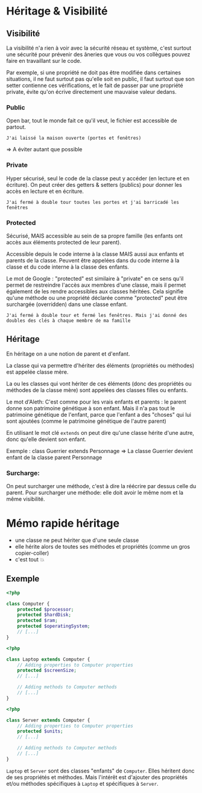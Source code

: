 # Héritage & Visibilité

## Visibilité

La visibilité n'a rien à voir avec la sécurité réseau et système, c'est surtout une sécurité pour prévenir des âneries que vous ou vos collègues pouvez faire en travaillant sur le code.

Par exemple, si une propriété ne doit pas être modifiée dans certaines situations, il ne faut surtout pas qu'elle soit en public, il faut surtout que son setter contienne ces vérifications, et le fait de passer par une propriété private, évite qu'on écrive directement une mauvaise valeur dedans.

### Public

Open bar, tout le monde fait ce qu'il veut, le fichier est accessible de partout.

`J'ai laissé la maison ouverte (portes et fenêtres)`

=> A éviter autant que possible

### Private

Hyper sécurisé, seul le code de la classe peut y accéder (en lecture et en écriture). 
On peut créer des getters & setters (publics) pour donner les accès en lecture et en écriture.

`J'ai fermé à double tour toutes les portes et j'ai barricadé les fenêtres`

### Protected

Sécurisé, MAIS accessible au sein de sa propre famille (les enfants ont accès aux éléments protected de leur parent).

Accessible depuis le code interne à la classe MAIS aussi aux enfants et parents de la classe. 
Peuvent être appelées dans du code interne à la classe et du code interne à la classe des enfants.

Le mot de Google :
"protected" est similaire à "private" en ce sens qu'il permet de restreindre l'accès aux membres d'une classe, mais il permet également de les rendre accessibles aux classes héritées. Cela signifie qu'une méthode ou une propriété déclarée comme "protected" peut être surchargée (overridden) dans une classe enfant.

`J'ai fermé à double tour et fermé les fenêtres. Mais j'ai donné des doubles des clés à chaque membre de ma famille`


## Héritage

En héritage on a une notion de parent et d'enfant. 

La classe qui va permettre d'hériter des éléments (propriétés ou méthodes) est appelée classe mère.

La ou les classes qui vont hériter de ces éléments (donc des propriétés ou méthodes de la classe mère) sont appelées des classes filles ou enfants.

Le mot d'Aleth:
C'est comme pour les vrais enfants et parents : le parent donne son patrimoine génétique à son enfant. Mais il n'a pas tout le patrimoine génétique de l'enfant, parce que l'enfant a des "choses" qui lui sont ajoutées (comme le patrimoine génétique de l'autre parent)

En utilisant le mot clé `extends` on peut dire qu'une classe hérite d'une autre, donc qu'elle devient son enfant.

Exemple : class Guerrier extends Personnage
=> La classe Guerrier devient enfant de la classe parent Personnage

### Surcharge:

On peut surcharger une méthode, c'est à dire la réécrire par dessus celle du parent.
Pour surcharger une méthode: elle doit avoir le même nom et la même visibilité.

# Mémo rapide héritage

- une classe ne peut hériter que d'une seule classe
- elle hérite alors de toutes ses méthodes et propriétés (comme un gros copier-coller)
- c'est tout :boom:

## Exemple

```php
<?php

class Computer {
    protected $processor;
    protected $hardDisk;
    protected $ram;
    protected $operatingSystem;
    // [...]
}
```

```php
<?php

class Laptop extends Computer {
    // Adding properties to Computer properties
    protected $screenSize;
    // [...]

    // Adding methods to Computer methods
    // [...]
}
```

```php
<?php

class Server extends Computer {
    // Adding properties to Computer properties
    protected $units;
    // [...]

    // Adding methods to Computer methods
    // [...]
}
```

`Laptop` et `Server` sont des classes "enfants" de `Computer`. Elles héritent donc de ses propriétés et méthodes.
Mais l'intérêt est d'ajouter des propriétés et/ou méthodes spécifiques à `Laptop` et spécifiques à `Server`.